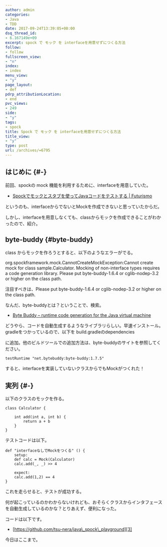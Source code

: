 ```yaml
---
author: admin
categories:
- Java
- TDD
date: 2017-09-24T13:39:05+00:00
dsq_thread_id:
- 6.167149e+09
excerpt: spock で モック を interfaceを用意せずにつくる方法
follow:
- follow
fullscreen_view:
- "n"
index:
- index
menu_view:
- "y"
page_layout:
- def
pdrp_attributionLocation:
- end
pvc_views:
- 249
side:
- "y"
tags:
- spock
title: Spock で モック を interfaceを用意せずにつくる方法
title_view:
- "y"
type: post
url: /archives/=6795
---
```


## はじめに {#-}

前回、spockの mock 機能を利用するために、interfaceを用意していた。

  * [Spockでモックとスタブを使ってJavaコードをテストする | Futurismo][1]

というのも、interfaceからでないとMockを作成できないと思っていたからだ。

しかし、interfaceを用意しなくても、classからモックを作成できることがわかったので、紹介。

## byte-buddy {#byte-buddy}

class からモックを作ろうとすると、以下のようなエラーがでる。

org.spockframework.mock.CannotCreateMockException:Cannot create mock for class sample.Calculator. Mocking of non-interface types requires a code generation library. Please put byte-buddy-1.6.4 or cglib-nodep-3.2 or higher on the class path.

注目すべきは、Please put byte-buddy-1.6.4 or cglib-nodep-3.2 or higher on the class path.

なんだ、byte-buddyとは？ということで、検索。

  * [Byte Buddy &#8211; runtime code generation for the Java virtual machine][2]

どうやら、コードを自動生成するようなライブラリらしい。早速インストール。gradleをつかっているので、以下を build.gradleのdependencies
  
に追加。他のビルドツールでの追加方法は、byte-buddyのサイトを参照してください。

    testRuntime "net.bytebuddy:byte-buddy:1.7.5"
    

すると、interfaceを実装していないクラスからでもMockがつくれた！

## 実列 {#-}

以下のクラスのモックを作る。

<pre><code class="lang-java">class Calculator {

    int add(int a, int b) {
        return a + b
    }
}
</code></pre>

テストコードは以下。

<pre><code class="lang-groovy">def "interfaceなしでMockをつくる" () {
    setup:
    def calc = Mock(Calculator)
    calc.add(_, _) &gt;&gt; 4

    expect:
    calc.add(1,2) == 4
}
</code></pre>

これを走らせると、テストが成功する。

何が起こっているのかわからないけれども、おそらくクラスからインタフェースを自動生成しているのかな？とりあえず、便利になった。

コードは以下です。

  * [https://github.com/tsu-nera/java\_spock\_playground][3]

今日はここまで。

 [1]: https://futurismo.biz/archives/6786
 [2]: https://bytebuddy.net/#/
 [3]: https://github.com/tsu-nera/java_spock_playground